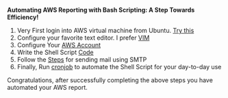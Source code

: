 <b>Automating AWS Reporting with Bash Scripting: A Step Towards Efficiency!</b>

1. Very First login into AWS virtual machine from Ubuntu. <a href="https://github.com/waliulrayhan/Automating-AWS-Reporting-with-Bash-Scripting/blob/main/SignIn%20AWS%20EC2%20From%20ubuntu">Try this</a>
2. Configure your favorite text editor. I prefer <a href="https://github.com/waliulrayhan/Automating-AWS-Reporting-with-Bash-Scripting/blob/main/VIM-Configuration">VIM</a>
3. Configure Your <a href="https://github.com/waliulrayhan/Automating-AWS-Reporting-with-Bash-Scripting/blob/main/AWS%20Configure">AWS Account</a>
4. Write the Shell Script <a href="https://github.com/waliulrayhan/Automating-AWS-Reporting-with-Bash-Scripting/blob/main/Shell%20Scripting">Code</a>
5. Follow the <a href="https://github.com/waliulrayhan/Automating-AWS-Reporting-with-Bash-Scripting/blob/main/Send%20Mail%20with%20SMTP">Steps</a> for sending mail using SMTP
6. Finally, Run <a href="https://github.com/waliulrayhan/Automating-AWS-Reporting-with-Bash-Scripting/blob/main/Cron%20Job">cronjob</a> to automate the Shell Script for your day-to-day use


Congratulations, after successfully completing the above steps you have automated your AWS report.
